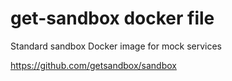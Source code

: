 get-sandbox docker file
=======================

Standard sandbox Docker image for mock services

https://github.com/getsandbox/sandbox